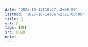 ```yaml
---
date: '2025-10-13T10:27:12+08:00'
lastmod: '2025-10-14T06:42:21+08:00'
title: 􁱤
url: 􁱤
tags: [誑]
src: GHZR
note:
---
```

